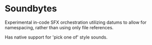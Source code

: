 # Soundbytes

Experimental in-code SFX orchestration utilizing datums to allow for namespacing,
rather than using only file references.

Has native support for 'pick one of' style sounds.
